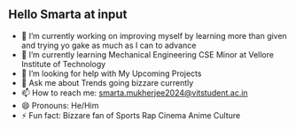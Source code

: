 ## Hello Smarta at input 

- 🔭 I’m currently working on improving myself by learning more than given and trying yo gake as much as I can to advance 
- 🌱 I’m currently learning Mechanical Engineering CSE Minor at Vellore Institute of Technology 
- 🤔 I’m looking for help with My Upcoming Projects 
- 💬 Ask me about Trends going bizzare currently 
- 📫 How to reach me: smarta.mukherjee2024@vitstudent.ac.in
- 😄 Pronouns: He/Him
- ⚡ Fun fact: Bizzare fan of Sports Rap Cinema Anime Culture 
